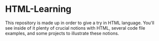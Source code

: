 # HTML-Learning
This repository is made up in order to give a try in HTML language. You'll see inside of it plenty of crucial notions with HTML, several code file examples, and some projects to illustrate these notions.
